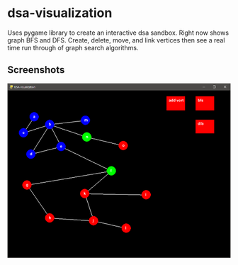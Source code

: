 # dsa-visualization
Uses pygame library to create an interactive dsa sandbox. Right now shows graph BFS and DFS. Create, delete, move, and link vertices then see a real time run through of graph search algorithms. 

## Screenshots

<img src="imgs/ex1.PNG" />